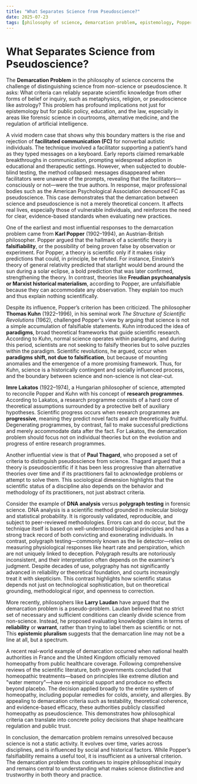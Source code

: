 ```yaml
---
title: "What Separates Science from Pseudoscience?"
date: 2025-07-23
tags: [philosophy of science, demarcation problem, epistemology, Popper, Kuhn, Lakatos]
---
```


# What Separates Science from Pseudoscience?

The **Demarcation Problem** in the philosophy of science concerns the challenge of distinguishing science from non-science or pseudoscience. It asks: What criteria can reliably separate scientific knowledge from other forms of belief or inquiry, such as metaphysics, religion, or pseudoscience like astrology? This problem has profound implications not just for epistemology but for public policy, education, and the law, especially in areas like forensic science in courtrooms, alternative medicine, and the regulation of artificial intelligence.

A vivid modern case that shows why this boundary matters is the rise and rejection of **facilitated communication (FC)** for nonverbal autistic individuals. The technique involved a facilitator supporting a patient’s hand as they typed messages on a keyboard. Early reports claimed remarkable breakthroughs in communication, prompting widespread adoption in educational and therapeutic settings. However, when subjected to double-blind testing, the method collapsed: messages disappeared when facilitators were unaware of the prompts, revealing that the facilitators—consciously or not—were the true authors. In response, major professional bodies such as the American Psychological Association denounced FC as pseudoscience. This case demonstrates that the demarcation between science and pseudoscience is not a merely theoretical concern. It affects real lives, especially those of vulnerable individuals, and reinforces the need for clear, evidence-based standards when evaluating new practices.

One of the earliest and most influential responses to the demarcation problem came from **Karl Popper** (1902–1994), an Austrian-British philosopher. Popper argued that the hallmark of a scientific theory is **falsifiability**, or the possibility of being proven false by observation or experiment. For Popper, a theory is scientific only if it makes risky predictions that could, in principle, be refuted. For instance, Einstein’s theory of general relativity predicted that starlight would bend around the sun during a solar eclipse, a bold prediction that was later confirmed, strengthening the theory. In contrast, theories like **Freudian psychoanalysis or Marxist historical materialism**, according to Popper, are unfalsifiable because they can accommodate any observation. They explain too much and thus explain nothing scientifically.

Despite its influence, Popper’s criterion has been criticized. The philosopher **Thomas Kuhn** (1922–1996), in his seminal work *The Structure of Scientific Revolutions* (1962), challenged Popper's view by arguing that science is not a simple accumulation of falsifiable statements. Kuhn introduced the idea of **paradigms**, broad theoretical frameworks that guide scientific research. According to Kuhn, normal science operates within paradigms, and during this period, scientists are not seeking to falsify theories but to solve puzzles within the paradigm. Scientific revolutions, he argued, occur when **paradigms shift, not due to falsification**, but because of mounting anomalies and the emergence of a more promising framework. Thus, for Kuhn, science is a historically contingent and socially influenced process, and the boundary between science and non-science is not clear-cut.

**Imre Lakatos** (1922–1974), a Hungarian philosopher of science, attempted to reconcile Popper and Kuhn with his concept of **research programmes**. According to Lakatos, a research programme consists of a hard core of theoretical assumptions surrounded by a protective belt of auxiliary hypotheses. Scientific progress occurs when research programmes are **progressive**, meaning they predict novel facts and are theoretically fruitful. Degenerating programmes, by contrast, fail to make successful predictions and merely accommodate data after the fact. For Lakatos, the demarcation problem should focus not on individual theories but on the evolution and progress of entire research programmes.

Another influential view is that of **Paul Thagard**, who proposed a set of criteria to distinguish pseudoscience from science. Thagard argued that a theory is pseudoscientific if it has been less progressive than alternative theories over time and if its practitioners fail to acknowledge problems or attempt to solve them. This sociological dimension highlights that the scientific status of a discipline also depends on the behavior and methodology of its practitioners, not just abstract criteria.

Consider the example of **DNA analysis** versus **polygraph testing** in forensic science. DNA analysis is a scientific method grounded in molecular biology and statistical probability. It is rigorously validated, reproducible, and subject to peer-reviewed methodologies. Errors can and do occur, but the technique itself is based on well-understood biological principles and has a strong track record of both convicting and exonerating individuals. In contrast, polygraph testing—commonly known as the lie detector—relies on measuring physiological responses like heart rate and perspiration, which are not uniquely linked to deception. Polygraph results are notoriously inconsistent, and their interpretation often depends on the examiner’s judgment. Despite decades of use, polygraphy has not significantly advanced in reliability or theoretical foundation, and courts increasingly treat it with skepticism. This contrast highlights how scientific status depends not just on technological sophistication, but on theoretical grounding, methodological rigor, and openness to correction.

More recently, philosophers like **Larry Laudan** have argued that the demarcation problem is a pseudo-problem. Laudan believed that no strict set of necessary and sufficient conditions can cleanly divide science from non-science. Instead, he proposed evaluating knowledge claims in terms of **reliability** or **warrant**, rather than trying to label them as scientific or not. This **epistemic pluralism** suggests that the demarcation line may not be a line at all, but a spectrum.

A recent real-world example of demarcation occurred when national health authorities in France and the United Kingdom officially removed homeopathy from public healthcare coverage. Following comprehensive reviews of the scientific literature, both governments concluded that homeopathic treatments—based on principles like extreme dilution and "water memory"—have no empirical support and produce no effects beyond placebo. The decision applied broadly to the entire system of homeopathy, including popular remedies for colds, anxiety, and allergies. By appealing to demarcation criteria such as testability, theoretical coherence, and evidence-based efficacy, these authorities publicly classified homeopathy as pseudoscience. This demonstrates how philosophical criteria can translate into concrete policy decisions that shape healthcare regulation and public trust.

In conclusion, the demarcation problem remains unresolved because science is not a static activity. It evolves over time, varies across disciplines, and is influenced by social and historical factors. While Popper’s falsifiability remains a useful tool, it is insufficient as a universal criterion. The demarcation problem thus continues to inspire philosophical inquiry and remains central to understanding what makes science distinctive and trustworthy in both theory and practice.

